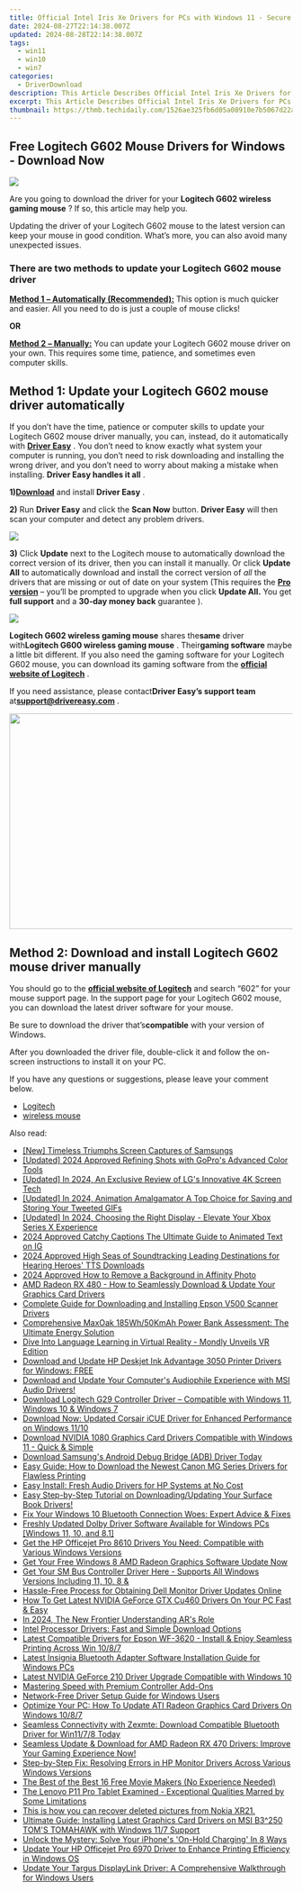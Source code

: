 ```yaml
---
title: Official Intel Iris Xe Drivers for PCs with Windows 11 - Secure Download Option
date: 2024-08-27T22:14:38.007Z
updated: 2024-08-28T22:14:38.007Z
tags:
  - win11
  - win10
  - win7
categories:
  - DriverDownload
description: This Article Describes Official Intel Iris Xe Drivers for PCs with Windows 11 - Secure Download Option
excerpt: This Article Describes Official Intel Iris Xe Drivers for PCs with Windows 11 - Secure Download Option
thumbnail: https://thmb.techidaily.com/1526ae325fb6d05a08910e7b5067d22acd2fa8b701444a0508efbde4504c1f0a.jpg
---
```


## Free Logitech G602 Mouse Drivers for Windows - Download Now

![](https://images.drivereasy.com/wp-content/uploads/2018/10/2397012_ra-1-300x232.jpg)

 Are you going to download the driver for your **Logitech G602 wireless gaming mouse** ? If so, this article may help you.

 Updating the driver of your Logitech G602 mouse to the latest version can keep your mouse in good condition. What’s more, you can also avoid many unexpected issues.

### There are two methods to update your Logitech G602 mouse driver

[**Method 1** **– Automatically (Recommended):**](https://www.drivereasy.com/knowledge/logitech-g602-driver-download-for-windows/#auto) This option is much quicker and easier. All you need to do is just a couple of mouse clicks!

**OR**

[**Method 2** **– Manually:**](https://tools.techidaily.com/drivereasy/download/) You can update your Logitech G602 mouse driver on your own. This requires some time, patience, and sometimes even computer skills.

## Method 1: Update your Logitech G602 mouse driver automatically

 If you don’t have the time, patience or computer skills to update your Logitech G602 mouse driver manually, you can, instead, do it automatically with **[Driver Easy](https://tools.techidaily.com/drivereasy/download/)**  .  You don’t need to know exactly what system your computer is running, you don’t need to risk downloading and installing the wrong driver, and you don’t need to worry about making a mistake when installing. **Driver Easy handles it all** .

 **1)[Download](https://tools.techidaily.com/drivereasy/download/)** and install **Driver Easy** .

**2)** Run **Driver Easy** and click the **Scan Now** button. **Driver Easy**  will then scan your computer and detect any problem drivers.

![](https://images.drivereasy.com/wp-content/uploads/2018/10/Snap149.png)

**3)** Click **Update**  next to the Logitech mouse to automatically download the correct version of its driver, then you can install it manually. Or click **Update All**  to automatically download and install the correct version of _all_ the drivers that are missing or out of date on your system (This requires the **[Pro version](https://tools.techidaily.com/drivereasy/download/)**  – you’ll be prompted to upgrade when you click **Update All.**  You get **full support** and a **30-day money back** guarantee ).

![](https://images.drivereasy.com/wp-content/uploads/2018/10/Snap148.png)

**Logitech G602 wireless gaming mouse** shares the**same** driver with**Logitech G600 wireless gaming mouse** . Their**gaming software** maybe a little bit different. If you also need the gaming software for your Logitech G602 mouse, you can download its gaming software from the **[official website of Logitech](https://www.logitech.com/en-us)**  .

 If you need assistance, please contact**Driver Easy’s support team** at[**support@drivereasy.com**](https://tools.techidaily.com/drivereasy/download/) .

<!-- affiliate ads begin -->
<a href="https://ship7com.pxf.io/c/5597632/1509856/17634" target="_top" id="1509856"><img src="//a.impactradius-go.com/display-ad/17634-1509856" border="0" alt="" width="730" height="383"/></a>
<!-- affiliate ads end -->
## Method 2: Download and install Logitech G602 mouse driver manually

 You should go to the **[official website of Logitech](https://www.logitech.com/en-us)**  and search “602” for your mouse support page. In the support page for your Logitech G602 mouse, you can download the latest driver software for your mouse.

 Be sure to download the driver that’s**compatible** with your version of Windows.

 After you downloaded the driver file, double-click it and follow the on-screen instructions to install it on your PC.

 If you have any questions or suggestions, please leave your comment below.

* [Logitech](https://tools.techidaily.com/drivereasy/download/)
* [wireless mouse](https://tools.techidaily.com/drivereasy/download/)

<ins class="adsbygoogle"
     style="display:block"
     data-ad-format="autorelaxed"
     data-ad-client="ca-pub-7571918770474297"
     data-ad-slot="1223367746"></ins>



<ins class="adsbygoogle"
     style="display:block"
     data-ad-client="ca-pub-7571918770474297"
     data-ad-slot="8358498916"
     data-ad-format="auto"
     data-full-width-responsive="true"></ins>

<span class="atpl-alsoreadstyle">Also read:</span>
<div><ul>
<li><a href="https://screen-activity-recording.techidaily.com/new-timeless-triumphs-screen-captures-of-samsungs/"><u>[New] Timeless Triumphs  Screen Captures of Samsungs</u></a></li>
<li><a href="https://fox-info.techidaily.com/updated-2024-approved-refining-shots-with-gopros-advanced-color-tools/"><u>[Updated] 2024 Approved  Refining Shots with GoPro's Advanced Color Tools</u></a></li>
<li><a href="https://fox-blue.techidaily.com/updated-in-2024-an-exclusive-review-of-lgs-innovative-4k-screen-tech/"><u>[Updated] In 2024, An Exclusive Review of LG's Innovative 4K Screen Tech</u></a></li>
<li><a href="https://twitter-videos.techidaily.com/updated-in-2024-animation-amalgamator-a-top-choice-for-saving-and-storing-your-tweeted-gifs/"><u>[Updated] In 2024, Animation Amalgamator  A Top Choice for Saving and Storing Your Tweeted GIFs</u></a></li>
<li><a href="https://fox-access.techidaily.com/updated-in-2024-choosing-the-right-display-elevate-your-xbox-series-x-experience/"><u>[Updated] In 2024, Choosing the Right Display - Elevate Your Xbox Series X Experience</u></a></li>
<li><a href="https://article-knowledge.techidaily.com/2024-approved-catchy-captions-the-ultimate-guide-to-animated-text-on-ig/"><u>2024 Approved  Catchy Captions  The Ultimate Guide to Animated Text on IG</u></a></li>
<li><a href="https://fox-http.techidaily.com/2024-approved-high-seas-of-soundtracking-leading-destinations-for-hearing-heroes-tts-downloads/"><u>2024 Approved  High Seas of Soundtracking  Leading Destinations for Hearing Heroes' TTS Downloads</u></a></li>
<li><a href="https://article-tips.techidaily.com/2024-approved-how-to-remove-a-background-in-affinity-photo/"><u>2024 Approved  How to Remove a Background in Affinity Photo</u></a></li>
<li><a href="https://driver-download.techidaily.com/amd-radeon-rx-480-how-to-seamlessly-download-and-update-your-graphics-card-drivers/"><u>AMD Radeon RX 480 - How to Seamlessly Download & Update Your Graphics Card Drivers</u></a></li>
<li><a href="https://driver-download.techidaily.com/complete-guide-for-downloading-and-installing-epson-v500-scanner-drivers/"><u>Complete Guide for Downloading and Installing Epson V500 Scanner Drivers</u></a></li>
<li><a href="https://buynow-info.techidaily.com/comprehensive-maxoak-185wh50kmah-power-bank-assessment-the-ultimate-energy-solution/"><u>Comprehensive MaxOak 185Wh/50KmAh Power Bank Assessment: The Ultimate Energy Solution</u></a></li>
<li><a href="https://mondly-stories.techidaily.com/dive-into-language-learning-in-virtual-reality-mondly-unveils-vr-edition/"><u>Dive Into Language Learning in Virtual Reality - Mondly Unveils VR Edition</u></a></li>
<li><a href="https://driver-download.techidaily.com/download-and-update-hp-deskjet-ink-advantage-3050-printer-drivers-for-windows-free/"><u>Download and Update HP Deskjet Ink Advantage 3050 Printer Drivers for Windows: FREE</u></a></li>
<li><a href="https://driver-download.techidaily.com/1722965981298-download-and-update-your-computers-audiophile-experience-with-msi-audio-drivers/"><u>Download and Update Your Computer's Audiophile Experience with MSI Audio Drivers!</u></a></li>
<li><a href="https://driver-download.techidaily.com/download-logitech-g29-controller-driver-compatible-with-windows-11-windows-10-and-windows-7/"><u>Download Logitech G29 Controller Driver – Compatible with Windows 11, Windows 10 & Windows 7</u></a></li>
<li><a href="https://driver-download.techidaily.com/download-now-updated-corsair-icue-driver-for-enhanced-performance-on-windows-1110/"><u>Download Now: Updated Corsair iCUE Driver for Enhanced Performance on Windows 11/10</u></a></li>
<li><a href="https://driver-download.techidaily.com/1722970139823-download-nvidia-1080-graphics-card-drivers-compatible-with-windows-11-quick-and-simple/"><u>Download NVIDIA 1080 Graphics Card Drivers Compatible with Windows 11 - Quick & Simple</u></a></li>
<li><a href="https://driver-download.techidaily.com/download-samsungs-android-debug-bridge-adb-driver-today/"><u>Download Samsung's Android Debug Bridge (ADB) Driver Today</u></a></li>
<li><a href="https://driver-download.techidaily.com/easy-guide-how-to-download-the-newest-canon-mg-series-drivers-for-flawless-printing/"><u>Easy Guide: How to Download the Newest Canon MG Series Drivers for Flawless Printing</u></a></li>
<li><a href="https://driver-download.techidaily.com/easy-install-fresh-audio-drivers-for-hp-systems-at-no-cost/"><u>Easy Install: Fresh Audio Drivers for HP Systems at No Cost</u></a></li>
<li><a href="https://driver-download.techidaily.com/1722977499730-easy-step-by-step-tutorial-on-downloadingupdating-your-surface-book-drivers/"><u>Easy Step-by-Step Tutorial on Downloading/Updating Your Surface Book Drivers!</u></a></li>
<li><a href="https://driver-download.techidaily.com/1722977162676-fix-your-windows-10-bluetooth-connection-woes-expert-advice-and-fixes/"><u>Fix Your Windows 10 Bluetooth Connection Woes: Expert Advice & Fixes</u></a></li>
<li><a href="https://driver-download.techidaily.com/freshly-updated-dolby-driver-software-available-for-windows-pcs-windows-11-10-and-81/"><u>Freshly Updated Dolby Driver Software Available for Windows PCs [Windows 11, 10, and 8.1]</u></a></li>
<li><a href="https://driver-download.techidaily.com/1722963267544-get-the-hp-officejet-pro-8610-drivers-you-need-compatible-with-various-windows-versions/"><u>Get the HP Officejet Pro 8610 Drivers You Need: Compatible with Various Windows Versions</u></a></li>
<li><a href="https://driver-download.techidaily.com/get-your-free-windows-8-amd-radeon-graphics-software-update-now/"><u>Get Your Free Windows 8 AMD Radeon Graphics Software Update Now</u></a></li>
<li><a href="https://driver-download.techidaily.com/get-your-sm-bus-controller-driver-here-supports-all-windows-versions-including-11-10-8-and/"><u>Get Your SM Bus Controller Driver Here - Supports All Windows Versions Including 11, 10, 8 &</u></a></li>
<li><a href="https://driver-download.techidaily.com/hassle-free-process-for-obtaining-dell-monitor-driver-updates-online/"><u>Hassle-Free Process for Obtaining Dell Monitor Driver Updates Online</u></a></li>
<li><a href="https://driver-download.techidaily.com/how-to-get-latest-nvidia-geforce-gtx-cu460-drivers-on-your-pc-fast-and-easy/"><u>How To Get Latest NVIDIA GeForce GTX Cu460 Drivers On Your PC Fast & Easy</u></a></li>
<li><a href="https://some-approaches.techidaily.com/in-2024-the-new-frontier-understanding-ars-role/"><u>In 2024, The New Frontier  Understanding AR's Role</u></a></li>
<li><a href="https://driver-download.techidaily.com/intel-processor-drivers-fast-and-simple-download-options/"><u>Intel Processor Drivers: Fast and Simple Download Options</u></a></li>
<li><a href="https://driver-download.techidaily.com/latest-compatible-drivers-for-epson-wf-3620-install-and-enjoy-seamless-printing-across-win-1087/"><u>Latest Compatible Drivers for Epson WF-3620 - Install & Enjoy Seamless Printing Across Win 10/8/7</u></a></li>
<li><a href="https://driver-download.techidaily.com/latest-insignia-bluetooth-adapter-software-installation-guide-for-windows-pcs/"><u>Latest Insignia Bluetooth Adapter Software Installation Guide for Windows PCs</u></a></li>
<li><a href="https://driver-download.techidaily.com/1722973884195-latest-nvidia-geforce-210-driver-upgrade-compatible-with-windows-10/"><u>Latest NVIDIA GeForce 210 Driver Upgrade Compatible with Windows 10</u></a></li>
<li><a href="https://extra-information.techidaily.com/mastering-speed-with-premium-controller-add-ons/"><u>Mastering Speed with Premium Controller Add-Ons</u></a></li>
<li><a href="https://driver-download.techidaily.com/network-free-driver-setup-guide-for-windows-users/"><u>Network-Free Driver Setup Guide for Windows Users</u></a></li>
<li><a href="https://driver-download.techidaily.com/optimize-your-pc-how-to-update-ati-radeon-graphics-card-drivers-on-windows-1087/"><u>Optimize Your PC: How To Update ATI Radeon Graphics Card Drivers On Windows 10/8/7</u></a></li>
<li><a href="https://driver-download.techidaily.com/seamless-connectivity-with-zexmte-download-compatible-bluetooth-driver-for-win1178-today/"><u>Seamless Connectivity with Zexmte: Download Compatible Bluetooth Driver for Win11/7/8 Today</u></a></li>
<li><a href="https://driver-download.techidaily.com/1722960314137-seamless-update-and-download-for-amd-radeon-rx-470-drivers-improve-your-gaming-experience-now/"><u>Seamless Update & Download for AMD Radeon RX 470 Drivers: Improve Your Gaming Experience Now!</u></a></li>
<li><a href="https://driver-download.techidaily.com/step-by-step-fix-resolving-errors-in-hp-monitor-drivers-across-various-windows-versions/"><u>Step-by-Step Fix: Resolving Errors in HP Monitor Drivers Across Various Windows Versions</u></a></li>
<li><a href="https://ai-vdieo-software.techidaily.com/the-best-of-the-best-16-free-movie-makers-no-experience-needed/"><u>The Best of the Best 16 Free Movie Makers (No Experience Needed)</u></a></li>
<li><a href="https://buynow-info.techidaily.com/the-lenovo-p11-pro-tablet-examined-exceptional-qualities-marred-by-some-limitations/"><u>The Lenovo P11 Pro Tablet Examined - Exceptional Qualities Marred by Some Limitations</u></a></li>
<li><a href="https://techidaily.com/this-is-how-you-can-recover-deleted-pictures-from-nokia-xr21-by-fonelab-android-recover-pictures/"><u>This is how you can recover deleted pictures from Nokia XR21.</u></a></li>
<li><a href="https://driver-download.techidaily.com/ultimate-guide-installing-latest-graphics-card-drivers-on-msi-b3250-toms-tomahawk-with-windows-117-support/"><u>Ultimate Guide: Installing Latest Graphics Card Drivers on MSI B3^250 TOM'S TOMAHAWK with Windows 11/7 Support</u></a></li>
<li><a href="https://fox-that.techidaily.com/1721441792551-unlock-the-mystery-solve-your-iphones-on-hold-charging-in-8-ways/"><u>Unlock the Mystery: Solve Your iPhone's 'On-Hold Charging' In 8 Ways</u></a></li>
<li><a href="https://win-amazing.techidaily.com/update-your-hp-officejet-pro-6970-driver-to-enhance-printing-efficiency-in-windows-os/"><u>Update Your HP Officejet Pro 6970 Driver to Enhance Printing Efficiency in Windows OS</u></a></li>
<li><a href="https://driver-download.techidaily.com/update-your-targus-displaylink-driver-a-comprehensive-walkthrough-for-windows-users/"><u>Update Your Targus DisplayLink Driver: A Comprehensive Walkthrough for Windows Users</u></a></li>
</ul></div>
